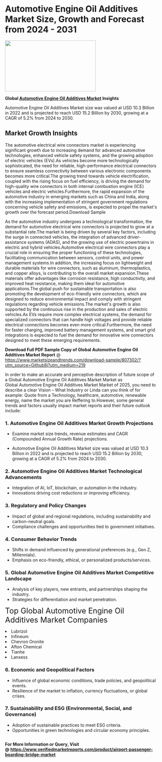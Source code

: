 <H1>Automotive Engine Oil Additives Market Size, Growth and Forecast from 2024 - 2031</H1><img class="aligncenter size-medium wp-image-584254" src="https://thirdeyenews.in/wp-content/uploads/2024/09/Global-Market-Research-300x168.jpeg" alt="" width="300" height="168" /><p><strong>Global&nbsp;<a href="https://www.marketsizeandtrends.com/download-sample/807302/?utm_source=Github8j?utm_medium=219">Automotive Engine Oil Additives Market</a> Insights</strong></p><p>Automotive Engine Oil Additives Market size was valued at USD 10.3 Billion in 2022 and is projected to reach USD 15.2 Billion by 2030, growing at a CAGR of 5.2% from 2024 to 2030.</p><p><h2>Market Growth Insights</h2> <p>The automotive electrical wire connectors market is experiencing significant growth due to increasing demand for advanced automotive technologies, enhanced vehicle safety systems, and the growing adoption of electric vehicles (EVs).As vehicles become more technologically sophisticated, the need for reliable, high-performance electrical connectors to ensure seamless connectivity between various electronic components becomes more critical.The growing trend towards vehicle electrification, coupled with the rising focus on fuel efficiency, is driving the demand for high-quality wire connectors in both internal combustion engine (ICE) vehicles and electric vehicles.Furthermore, the rapid expansion of the automotive industry in emerging markets such as China and India, along with the increasing implementation of stringent government regulations concerning vehicle safety and emissions, is expected to propel the market's growth over the forecast period.Download Sample </p> <p>As the automotive industry undergoes a technological transformation, the demand for automotive electrical wire connectors is projected to grow at a substantial rate.The market is being driven by several key factors, including the surge in connected vehicles, the integration of advanced driver-assistance systems (ADAS), and the growing use of electric powertrains in electric and hybrid vehicles.Automotive electrical wire connectors play a crucial role in ensuring the proper functioning of these technologies, facilitating communication between sensors, control units, and power management systems.In addition, the increasing focus on lightweight and durable materials for wire connectors, such as aluminum, thermoplastics, and copper alloys, is contributing to the overall market expansion.These materials offer advantages like corrosion resistance, high conductivity, and improved heat resistance, making them ideal for automotive applications.The global push for sustainable transportation is also promoting the development of eco-friendly wire connectors, which are designed to reduce environmental impact and comply with stringent regulations regarding vehicle emissions.The market's growth is also supported by the continuous rise in the production and sales of electric vehicles.As EVs require more complex electrical systems, the demand for specialized connectors that can handle high voltages and provide reliable electrical connections becomes even more critical.Furthermore, the need for faster charging, improved battery management systems, and smart grid integrations is expected to fuel the demand for innovative wire connectors designed to meet these emerging requirements.</p><p><span class=""><strong>Download Full PDF Sample Copy of Global Automotive Engine Oil Additives Market Report</strong> @ <a href="https://www.marketsizeandtrends.com/download-sample/807302/?utm_source=Github8j?utm_medium=219" target="_blank">https://www.marketsizeandtrends.com/download-sample/807302/?utm_source=Github8j?utm_medium=219</a></span></p><p>In order to make an accurate and perceptive description of future scope of a Global&nbsp;Automotive Engine Oil Additives Market Market as Global&nbsp;Automotive Engine Oil Additives Market Market of 2025, you need to describe a clear Vision &ndash; What Industry or Linda can you think of for example: Quote from a Technology, healthcare, automotive, renewable energy, name the market you are Reffering to.However, some general trends and factors usually impact market reports and their future outlook include:</p><h3>1.&nbsp;<strong>Automotive Engine Oil Additives Market Growth Projections</strong></h3><ul><li>Examine market size trends, revenue estimates and CAGR (Compounded Annual Growth Rate) projections.</li><li><p>Automotive Engine Oil Additives Market size was valued at USD 10.3 Billion in 2022 and is projected to reach USD 15.2 Billion by 2030, growing at a CAGR of 5.2% from 2024 to 2030.</p></li></ul><h3>2.&nbsp;<strong>Automotive Engine Oil Additives Market Technological Advancements</strong></h3><ul><li>Integration of AI, IoT, blockchain, or automation in the industry.</li><li>Innovations driving cost reductions or improving efficiency.</li></ul><h3>3.&nbsp;<strong>Regulatory and Policy Changes</strong></h3><ul><li>Impact of global and regional regulations, including sustainability and carbon-neutral goals.</li><li>Compliance challenges and opportunities tied to government initiatives.</li></ul><h3>4.&nbsp;<strong>Consumer Behavior Trends</strong></h3><ul><li>Shifts in demand influenced by generational preferences (e.g., Gen Z, Millennials).</li><li>Emphasis on eco-friendly, ethical, or personalized products/services.</li></ul><h3>5.&nbsp;<strong>Global Automotive Engine Oil Additives Market Competitive Landscape</strong></h3><ul><li>Analysis of key players, new entrants, and partnerships shaping the industry.</li><li>Strategies for differentiation and market penetration.</li></ul><p data-pm-slice="1 1 []"><span style="color: inherit; font-family: inherit; font-size: 25px;">Top Global Automotive Engine Oil Additives Market Companies</span></p><div class="" data-test-id=""><p><li>Lubrizol</li><li> Infineum</li><li> Chevron Oronite</li><li> Afton Chemical</li><li> Tianhe</li><li> Lanxess</li></p></div><h3>6.&nbsp;<strong>Economic and Geopolitical Factors</strong></h3><ul><li>Influence of global economic conditions, trade policies, and geopolitical events.</li><li>Resilience of the market to inflation, currency fluctuations, or global crises.</li></ul><h3>7.&nbsp;<strong>Sustainability and ESG (Environmental, Social, and Governance)</strong></h3><ul><li>Adoption of sustainable practices to meet ESG criteria.</li><li>Opportunities in green technologies and circular economy principles.</li></ul><h2><strong style="font-size: 14px;">For More Information or Query, Visit @&nbsp;</strong><a style="background-color: #ffffff; font-size: 14px;" href="https://www.marketsizeandtrends.com/report/automotive-engine-oil-additives-market/" target="_blank">https://www.verifiedmarketreports.com/product/airport-passenger-boarding-bridge-market</a></h2>